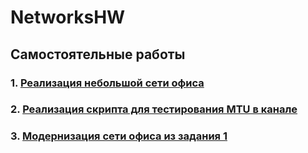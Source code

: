 # NetworksHW

## Самостоятельные работы

### 1. [Реализация небольшой сети офиса](hw1/)
### 2. [Реализация скрипта для тестирования MTU в канале](hw2/)
### 3. [Модернизация сети офиса из задания 1](hw3/)

